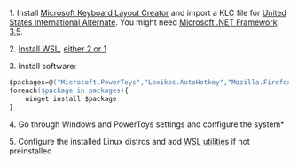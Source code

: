 1\. Install [Microsoft Keyboard Layout Creator](https://www.microsoft.com/en-us/download/details.aspx?id=102134) and import a KLC file for [United States International Alternate](http://keyboards.jargon-file.org/). You might need [Microsoft .NET Framework 3.5](https://www.microsoft.com/en-US/download/details.aspx?id=21).


2\. [Install WSL](https://docs.microsoft.com/en-us/windows/wsl/install), [either 2 or 1](https://docs.microsoft.com/en-us/windows/wsl/compare-versions)

3\. Install software:
```ps
$packages=@("Microsoft.PowerToys","Lexikos.AutoHotkey","Mozilla.Firefox","Microsoft.WindowsTerminal","Debian.Debian","Canonical.Ubuntu","vim.vim", "Microsoft.VisualStudioCode","SumatraPDF.SumatraPDF", "voidtools.Everything", "RStudio.quarto")
foreach($package in packages){
    winget install $package
}
```

4\. Go through Windows and PowerToys settings and configure the system*


5\. Configure the installed Linux distros and add [WSL utilities](https://wslutiliti.es/) if not preinstalled
